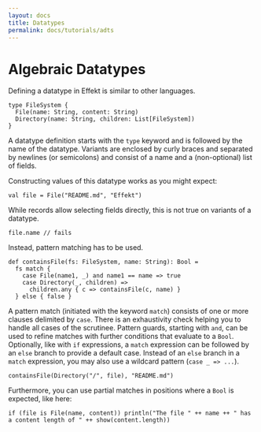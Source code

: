 ```yaml
---
layout: docs
title: Datatypes
permalink: docs/tutorials/adts
---
```


# Algebraic Datatypes

Defining a datatype in Effekt is similar to other languages.

```
type FileSystem {
  File(name: String, content: String)
  Directory(name: String, children: List[FileSystem])
}
```

A datatype definition starts with the `type` keyword and is followed by the name of the datatype. 
Variants are enclosed by curly braces and separated by newlines (or semicolons) and consist of a name and a (non-optional) list of fields.

Constructing values of this datatype works as you might expect:

```effekt:repl
val file = File("README.md", "Effekt")
```

While records allow selecting fields directly, this is not true on variants of a datatype.

```effekt:repl
file.name // fails
```

Instead, pattern matching has to be used.

```
def containsFile(fs: FileSystem, name: String): Bool =
  fs match {
    case File(name1, _) and name1 == name => true
    case Directory(_, children) => 
      children.any { c => containsFile(c, name) }
  } else { false }
```

A pattern match (initiated with the keyword `match`) consists of one or more clauses delimited by `case`. 
There is an exhaustivity check helping you to handle all cases of the scrutinee. 
Pattern guards, starting with `and`, can be used to refine matches with further conditions that evaluate to a `Bool`. 
Optionally, like with `if` expressions, a `match` expression can be followed by an `else` branch to provide a default case. 
Instead of an `else` branch in a `match` expression, you may also use a wildcard pattern
(`case _ => ...`).

```effekt:repl
containsFile(Directory("/", file), "README.md")
```
Furthermore, you can use partial matches in positions where a `Bool` is expected, like here:

```effekt:repl
if (file is File(name, content)) println("The file " ++ name ++ " has a content length of " ++ show(content.length))
```

